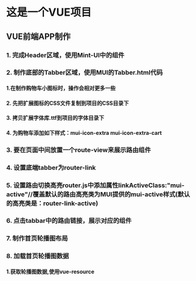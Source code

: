 # 这是一个VUE项目

## VUE前端APP制作
### 1. 完成Header区域，使用Mint-UI中的组件
### 2. 制作底部的Tabber区域，使用MUI的Tabber.html代码
#### 1.在制作购物车小图标时，操作会相对更多一些
#### 2. 先把扩展图标的CSS文件复制到项目的CSS目录下
#### 3. 拷贝扩展字体库.ttf到项目的字体目录下
#### 4. 为购物车添加如下样式：mui-icon-extra mui-icon-extra-cart
### 3. 要在页面中间放置一个route-view来展示路由组件
### 4. 设置底端tabber为router-link
### 5. 设置路由切换高亮router.js中添加属性linkActiveClass:"mui-active"//覆盖默认的路由高亮类为MUI提供的mui-active样式(默认的高亮类是：router-link-active)
### 6. 点击tabbar中的路由链接，展示对应的组件

### 7. 制作首页轮播图布局
### 8. 加载首页轮播图数据
#### 1.获取轮播图数据,使用vue-resource